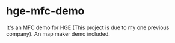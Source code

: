 hge-mfc-demo
============

It's an MFC demo for HGE (This project is due to my one previous company). An map maker demo included.
